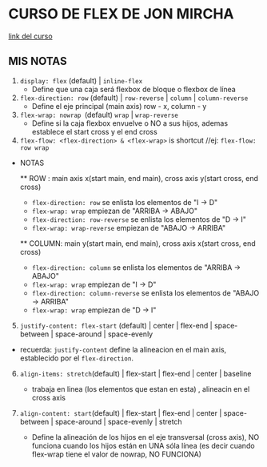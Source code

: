 # CURSO DE FLEX DE JON MIRCHA
[link del curso](https://www.youtube.com/playlist?list=PLvq-jIkSeTUbQc3dGsssp8lxAi5npMrys)
## MIS NOTAS

1. `display: flex` (default) | `inline-flex`
    * Define que una caja será flexbox de bloque o flexbox de línea
2. `flex-direction: row` (default) | `row-reverse` |  `column` | `column-reverse`
    * Define el eje principal (main axis) row - x, column - y
3.  `flex-wrap: nowrap `(default) `wrap` | `wrap-reverse`
    * Define si la caja flexbox envuelve o NO a sus hijos, ademas establece el start cross y el end cross
4. `flex-flow: <flex-direction> & <flex-wrap>` is shortcut //ej: `flex-flow: row wrap`

* NOTAS

    ** ROW : main axis x(start main, end main), cross axis y(start cross, end cross)
    - `flex-direction: row` se enlista los  elementos de "I -> D"
    - `flex-wrap: wrap` empiezan de "ARRIBA -> ABAJO"
    - `flex-direction: row-reverse` se enlista los  elementos de "D -> I"
    - `flex-wrap: wrap-reverse` empiezan de "ABAJO -> ARRIBA"

    ** COLUMN: main y(start main, end main), cross axis x(start cross, end cross)
    - `flex-direction: column` se enlista los  elementos de "ARRIBA -> ABAJO"
    - `flex-wrap: wrap` empiezan de "I -> D"
    - `flex-direction: column-reverse` se enlista los  elementos de "ABAJO -> ARRIBA"
    - `flex-wrap: wrap` empiezan de "D -> I"

5. `justify-content: flex-start` (default) | center | flex-end | space-between | space-around | space-evenly
 * recuerda: `justify-content` define la alineacion en el main axis, establecido por el `flex-direction`.

 6. `align-items: stretch`(default) | flex-start | flex-end | center | baseline
    * trabaja en linea (los elementos que estan en esta) , alineacin en el cross axis

7. `align-content: start`(default) |  flex-start | flex-end | center | space-between | space-around | space-evenly | stretch
    *  Define la alineación de los hijos en el eje transversal (cross axis), NO funciona cuando los hijos están en UNA sóla línea (es decir cuando flex-wrap tiene el valor de nowrap, NO FUNCIONA)